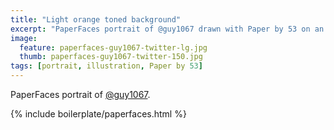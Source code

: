 ```yaml
---
title: "Light orange toned background"
excerpt: "PaperFaces portrait of @guy1067 drawn with Paper by 53 on an iPad."
image: 
  feature: paperfaces-guy1067-twitter-lg.jpg
  thumb: paperfaces-guy1067-twitter-150.jpg
tags: [portrait, illustration, Paper by 53]
---
```


PaperFaces portrait of [@guy1067](http://twitter.com/guy1067).

{% include boilerplate/paperfaces.html %}